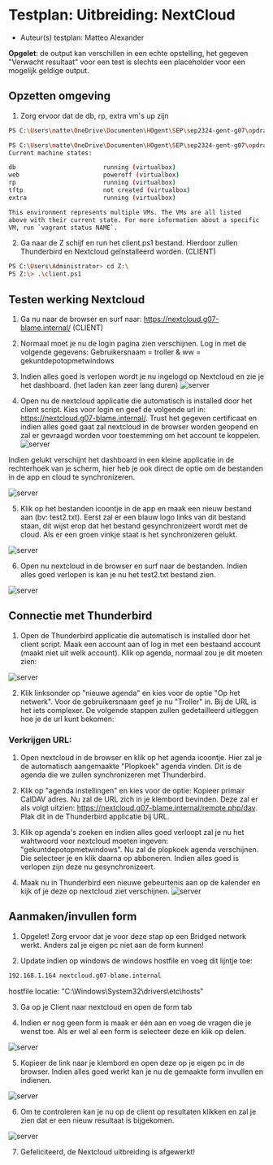 # Testplan: Uitbreiding: NextCloud
- Auteur(s) testplan: Matteo Alexander

**Opgelet**: de output kan verschillen in een echte opstelling, het gegeven "Verwacht resultaat" voor een test is slechts een placeholder voor een mogelijk geldige output. 


## Opzetten omgeving

1) Zorg ervoor dat de db, rp, extra vm's up zijn
```bash
PS C:\Users\matte\OneDrive\Documenten\HOgent\SEP\sep2324-gent-g07\opdrachten\Linux\Vagrant-VirtualeMachine> vagrant up db rp extra
```
```bash
PS C:\Users\matte\OneDrive\Documenten\HOgent\SEP\sep2324-gent-g07\opdrachten\Linux\Vagrant-VirtualeMachine> vagrant status
Current machine states:

db                        running (virtualbox)
web                       poweroff (virtualbox)
rp                        running (virtualbox)
tftp                      not created (virtualbox)
extra                     running (virtualbox)

This environment represents multiple VMs. The VMs are all listed
above with their current state. For more information about a specific
VM, run `vagrant status NAME`.
```

2) Ga naar de Z schijf en run het client.ps1 bestand. Hierdoor zullen Thunderbird en Nextcloud geïnstalleerd worden. (CLIENT)
```bash
PS C:\Users\Administrator> cd Z:\
PS Z:\> .\client.ps1
```

## Testen werking Nextcloud

1) Ga nu naar de browser en surf naar: https://nextcloud.g07-blame.internal/    (CLIENT)

2) Normaal moet je nu de login pagina zien verschijnen. Log in met de volgende gegevens: Gebruikersnaam = troller & ww = gekuntdepotopmetwindows

3) Indien alles goed is verlopen wordt je nu ingelogd op Nextcloud en zie je het dashboard. (het laden kan zeer lang duren)
![server](img/dashboard.png)

4) Open nu de nextcloud applicatie die automatisch is installed door het client script. Kies voor login en geef de volgende url in: https://nextcloud.g07-blame.internal/. Trust het gegeven certificaat en indien alles goed gaat zal nextcloud in de browser worden geopend en zal er gevraagd worden voor toestemming om het account te koppelen.
![server](img/verbonden.png)

Indien gelukt verschijnt het dashboard in een kleine applicatie in de rechterhoek van je scherm, hier heb je ook direct de optie om de bestanden in de app en cloud te synchronizeren.

![server](img/app.png)

5) Klik op het bestanden icoontje in de app en maak een nieuw bestand aan (bv: test2.txt). Eerst zal er een blauw logo links van dit bestand staan, dit wijst erop dat het bestand gesynchronizeert wordt met de cloud. Als er een groen vinkje staat is het synchronizeren gelukt.

![server](img/docvoorsync.png)

6) Open nu nextcloud in de browser en surf naar de bestanden. Indien alles goed verlopen is kan je nu het test2.txt bestand zien.

![server](img/syncgelukt.png)

## Connectie met Thunderbird
1) Open de Thunderbird applicatie die automatisch is installed door het client script. Maak een account aan of log in met een bestaand account (maakt niet uit welk account). Klik op agenda, normaal zou je dit moeten zien:

![server](img/agenda.png)

2) Klik linksonder op "nieuwe agenda" en kies voor de optie "Op het netwerk". Voor de gebruikersnaam geef je nu "Troller" in. 
Bij de URL is het iets complexer. De volgende stappen zullen gedetailleerd uitleggen hoe je de url kunt bekomen:

### Verkrijgen URL:
1) Open nextcloud in de browser en klik op het agenda icoontje. Hier zal je de automatisch aangemaakte "Plopkoek" agenda vinden.
 Dit is de agenda die we zullen synchronizeren met Thunderbird.

2) Klik op "agenda instellingen" en kies voor de optie: Kopieer primair CalDAV adres. Nu zal de URL zich in je klembord bevinden. 
Deze zal er als volgt uitzien: https://nextcloud.g07-blame.internal/remote.php/dav. Plak dit in de Thunderbird applicatie bij URL.

3) Klik op agenda's zoeken en indien alles goed verloopt zal je nu het wahtwoord voor nextcloud moeten ingeven: "gekuntdepotopmetwindows". 
Nu zal de plopkoek agenda verschijnen. Die selecteer je en klik daarna op abboneren. Indien alles goed is verlopen zijn deze nu gesynchronizeert. 

4) Maak nu in Thunderbird een nieuwe gebeurtenis aan op de kalender en kijk of je deze op nextcloud ziet verschijnen.
![server](img/kalendersync.png)

## Aanmaken/invullen form

1) Opgelet! Zorg ervoor dat je voor deze stap op een Bridged network werkt. Anders zal je eigen pc niet aan de form kunnen!

2) Update indien op windows de windows hostfile en voeg dit lijntje toe:
```bash
192.168.1.164 nextcloud.g07-blame.internal
```
hostfile locatie: "C:\Windows\System32\drivers\etc\hosts"

3) Ga op je Client naar nextcloud en open de form tab

4) Indien er nog geen form is maak er één aan en voeg de vragen die je wenst toe. Als er wel al een form is selecteer deze en klik op delen.

![server](img/form.png)

5) Kopieer de link naar je klembord en open deze op je eigen pc in de browser. Indien alles goed werkt kan je nu de gemaakte form invullen en indienen.

![server](img/invullen.png)

6) Om te controleren kan je nu op de client op resultaten klikken en zal je zien dat er een nieuw resultaat is bijgekomen.

![server](img/result.png)

7) Gefeliciteerd, de Nextcloud uitbreiding is afgewerkt!